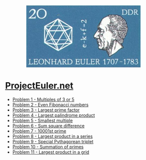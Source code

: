 <p align="center">
  <img height="200" src="https://raw.githubusercontent.com/eslerm/projecteuler/main/euler.png">
</p>

# [ProjectEuler.net](https://projecteuler.net)

 - [Problem 1 - Multiples of 3 or 5](euler-001.ipynb)
 - [Problem 2 - Even Fibonacci numbers](euler-002.ipynb)
 - [Problem 3 - Largest prime factor](euler-003.ipynb)
 - [Problem 4 - Largest palindrome product](euler-004.ipynb)
 - [Problem 5 - Smallest multiple](euler-005.ipynb)
 - [Problem 6 - Sum square difference](euler-006.ipynb)
 - [Problem 7 - 10001st prime](euler-007.ipynb)
 - [Problem 8 - Largest product in a series](euler-008.ipynb)
 - [Problem 9 - Special Pythagorean triplet](euler-009.ipynb)
 - [Problem 10 - Summation of primes](euler-010.ipynb)
 - [Problem 11 - Largest product in a grid](euler-011.ipynb)
